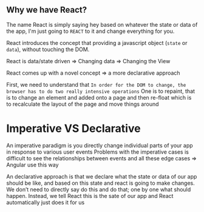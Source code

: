 ## Why we have React?

The name React is simply saying hey based on whatever the state or data of the app, I'm just going to `REACT` to it and change everything for you.

React introduces the concept that providing a javascript object (`state` or `data`), without touching the DOM.

React is data/state driven => Changing data => Changing the View

React comes up with a novel concept => a more declarative approach

First, we need to understand that `In order for the DOM to change, the browser has to do two really intensive operations` One is to repaint, that is to change an element and added onto a page and then re-float which is to recalculate the layout of the page and move things around

# Imperative VS Declarative

An imperative paradigm is you directly change individual parts of your app in response to various user events 
Problems with the imperative cases is difficult to see the relationships between events and all these edge cases => Angular use this way


An declarative approach is that we declare what the state or data of our app should be like, and based on this state and react is going to make changes. We don’t need to directly say do this and do that; one by one what should happen. Instead, we tell React this is the sate of our app and React automatically just does it for us


